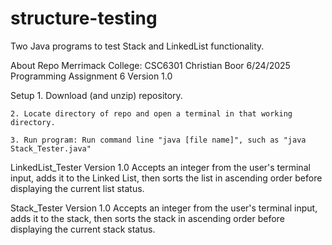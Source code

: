 # structure-testing
Two Java programs to test Stack and LinkedList functionality.

About Repo
    Merrimack College: CSC6301
    Christian Boor
    6/24/2025
    Programming Assignment 6
    Version 1.0

Setup
    1. Download (and unzip) repository.
    
    2. Locate directory of repo and open a terminal in that working directory.
    
    3. Run program: Run command line "java [file name]", such as "java Stack_Tester.java"

LinkedList_Tester
    Version 1.0
    Accepts an integer from the user's terminal input, adds it to the Linked List,
    then sorts the list in ascending order before displaying the current list
    status.


Stack_Tester
    Version 1.0
    Accepts an integer from the user's terminal input, adds it to the stack,
    then sorts the stack in ascending order before displaying the current stack
    status.
